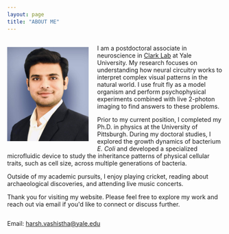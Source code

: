 ```yaml
---
layout: page
title: "ABOUT ME"
---
```


<div style="overflow:auto;">
    <img src="Picture.jpeg" alt="Alt text" style="float:left; margin:  20px 20px 20px 0px; width:190px; height:220px;"/>
    <p >I am a postdoctoral associate in neuroscience in <a href="https://clarklab.yale.edu/">Clark Lab</a> at Yale University. My research focuses on understanding how neural circuitry works to interpret complex visual patterns in the natural world. I use fruit fly as a model organism and perform psychophysical experiments combined with live 2-photon imaging to find answers to these problems.</p>
    <p>Prior to my current position, I completed my Ph.D. in physics at the University of Pittsburgh. During my doctoral studies, I explored the growth dynamics of bacterium <em>E. Coli</em> and developed a specialized microfluidic device to study the inheritance patterns of physical cellular traits, such as cell size, across multiple generations of bacteria.</p>
    <p>Outside of my academic pursuits, I enjoy playing cricket, reading about archaeological discoveries, and attending live music concerts.</p>
    <p>Thank you for visiting my website. Please feel free to explore my work and reach out via email if you'd like to connect or discuss further.</p>
</div>

Email: harsh.vashistha@yale.edu
